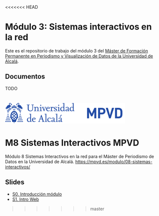 <<<<<<< HEAD
# Módulo 3: Sistemas interactivos en la red

Este es el repositorio de trabajo del módulo 3  del [Máster de Formación Permanente en Periodismo y Visualización de Datos de la Universidad de Alcalá](https://mpvd.es).

## Documentos

TODO

![Logo de MPVD en UAH](./img/logo.svg "MPVD en UAH")
=======
# M8 Sistemas Interactivos MPVD

Módulo 8 Sistemas Interactivos en la red para el Máster de Periodismo de Datos en la Universidad de Alcalá. https://mpvd.es/modulo/08-sistemas-interactivos/

## Slides

- [S0. Introducción módulo](https://julianprz.gitlab.io/m8-sistemas-interactivos-mpvd/main/sesiones/S0/M8S0.html)
- [S1. Intro Web](https://julianprz.gitlab.io/m8-sistemas-interactivos-mpvd/main/sesiones/S1/M8S1.html)
>>>>>>> master
